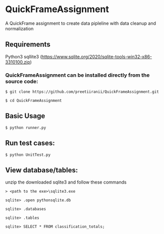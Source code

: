# QuickFrameAssignment

A QuickFrame assignment to create data pipleline with data cleanup and normalization 

## Requirements

Python3
sqllite3 (https://www.sqlite.org/2020/sqlite-tools-win32-x86-3310100.zip)

### QuickFrameAssignment can be installed directly from the source code:

```
$ git clone https://github.com/preetiiranii/QuickFrameAssignment.git

$ cd QuickFrameAssignment
```

## Basic Usage

```
$ python runner.py
```

## Run test cases:
```
$ python UnitTest.py
```
## View database/tables:

unzip the downloaded sqlite3 and follow these commands
```
> <path to the exe>\sqlite3.exe

sqlite> .open pythonsqlite.db

sqlite> .databases

sqlite> .tables

sqlite> SELECT * FROM classification_totals;
```
